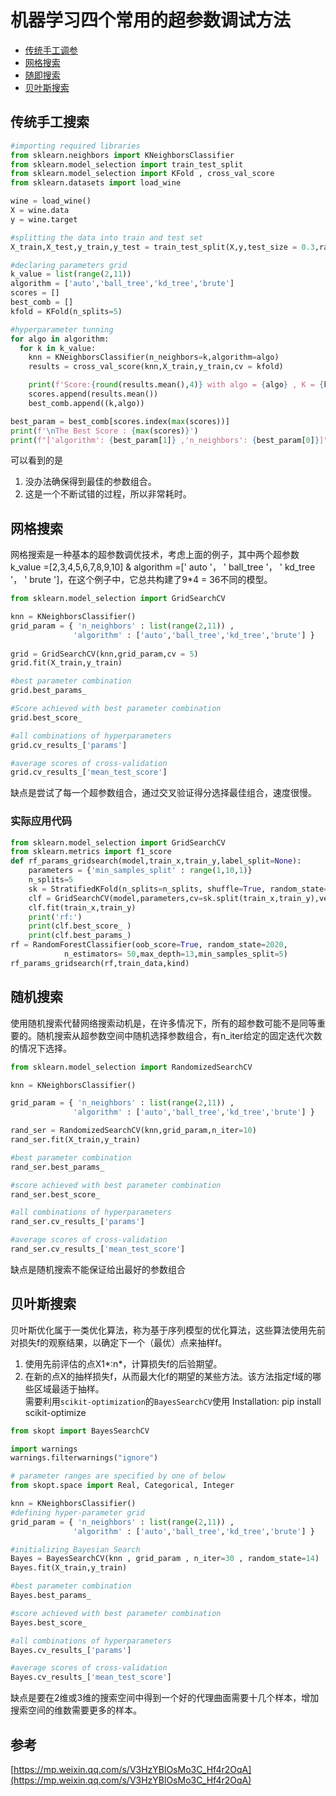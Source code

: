 # 机器学习四个常用的超参数调试方法

* [传统手工调参](#1)
* [网格搜索](#2)
* [随即搜索](#3)
* [贝叶斯搜索](#4)

## <span id='1'>传统手工搜索</span>
```python
#importing required libraries
from sklearn.neighbors import KNeighborsClassifier
from sklearn.model_selection import train_test_split
from sklearn.model_selection import KFold , cross_val_score
from sklearn.datasets import load_wine

wine = load_wine()
X = wine.data
y = wine.target

#splitting the data into train and test set
X_train,X_test,y_train,y_test = train_test_split(X,y,test_size = 0.3,random_state = 14)

#declaring parameters grid
k_value = list(range(2,11))
algorithm = ['auto','ball_tree','kd_tree','brute']
scores = []
best_comb = []
kfold = KFold(n_splits=5)

#hyperparameter tunning
for algo in algorithm:
  for k in k_value:
    knn = KNeighborsClassifier(n_neighbors=k,algorithm=algo)
    results = cross_val_score(knn,X_train,y_train,cv = kfold)

    print(f'Score:{round(results.mean(),4)} with algo = {algo} , K = {k}')
    scores.append(results.mean())
    best_comb.append((k,algo))

best_param = best_comb[scores.index(max(scores))]
print(f'\nThe Best Score : {max(scores)}')
print(f"['algorithm': {best_param[1]} ,'n_neighbors': {best_param[0]}]")
```
可以看到的是  
1. 没办法确保得到最佳的参数组合。  
2. 这是一个不断试错的过程，所以非常耗时。

## <span id='2'>网格搜索</span>
网格搜索是一种基本的超参数调优技术，考虑上面的例子，其中两个超参数k_value =[2,3,4,5,6,7,8,9,10] & algorithm =[' auto '， ' ball_tree '， ' kd_tree '， ' brute ']，在这个例子中，它总共构建了9*4 = 36不同的模型。
```python
from sklearn.model_selection import GridSearchCV

knn = KNeighborsClassifier()
grid_param = { 'n_neighbors' : list(range(2,11)) , 
              'algorithm' : ['auto','ball_tree','kd_tree','brute'] }
              
grid = GridSearchCV(knn,grid_param,cv = 5)
grid.fit(X_train,y_train)

#best parameter combination
grid.best_params_

#Score achieved with best parameter combination
grid.best_score_

#all combinations of hyperparameters
grid.cv_results_['params']

#average scores of cross-validation
grid.cv_results_['mean_test_score']
```
缺点是尝试了每一个超参数组合，通过交叉验证得分选择最佳组合，速度很慢。  

### 实际应用代码
```python
from sklearn.model_selection import GridSearchCV
from sklearn.metrics import f1_score
def rf_params_gridsearch(model,train_x,train_y,label_split=None):
    parameters = {'min_samples_split' : range(1,10,1)}
    n_splits=5
    sk = StratifiedKFold(n_splits=n_splits, shuffle=True, random_state=2020)
    clf = GridSearchCV(model,parameters,cv=sk.split(train_x,train_y),verbose=2,scoring='f1')
    clf.fit(train_x,train_y)
    print('rf:')
    print(clf.best_score_ )
    print(clf.best_params_)
rf = RandomForestClassifier(oob_score=True, random_state=2020,
            n_estimators= 50,max_depth=13,min_samples_split=5)
rf_params_gridsearch(rf,train_data,kind)
```

## <span id='3'>随机搜索</span>
使用随机搜索代替网络搜索动机是，在许多情况下，所有的超参数可能不是同等重要的。随机搜索从超参数空间中随机选择参数组合，有n_iter给定的固定迭代次数的情况下选择。
```python
from sklearn.model_selection import RandomizedSearchCV

knn = KNeighborsClassifier()

grid_param = { 'n_neighbors' : list(range(2,11)) , 
              'algorithm' : ['auto','ball_tree','kd_tree','brute'] }

rand_ser = RandomizedSearchCV(knn,grid_param,n_iter=10)
rand_ser.fit(X_train,y_train)

#best parameter combination
rand_ser.best_params_

#score achieved with best parameter combination
rand_ser.best_score_

#all combinations of hyperparameters
rand_ser.cv_results_['params']

#average scores of cross-validation
rand_ser.cv_results_['mean_test_score']
```
缺点是随机搜索不能保证给出最好的参数组合

## <span id='4'>贝叶斯搜索</span>
贝叶斯优化属于一类优化算法，称为基于序列模型的优化算法，这些算法使用先前对损失f的观察结果，以确定下一个（最优）点来抽样f。  
1. 使用先前评估的点X1*:n*，计算损失f的后验期望。  
2. 在新的点X的抽样损失f，从而最大化f的期望的某些方法。该方法指定f域的哪些区域最适于抽样。  
需要利用`scikit-optimization`的`BayesSearchCV`使用
    Installation: pip install scikit-optimize
```python
from skopt import BayesSearchCV

import warnings
warnings.filterwarnings("ignore")

# parameter ranges are specified by one of below
from skopt.space import Real, Categorical, Integer

knn = KNeighborsClassifier()
#defining hyper-parameter grid
grid_param = { 'n_neighbors' : list(range(2,11)) , 
              'algorithm' : ['auto','ball_tree','kd_tree','brute'] }

#initializing Bayesian Search
Bayes = BayesSearchCV(knn , grid_param , n_iter=30 , random_state=14)
Bayes.fit(X_train,y_train)

#best parameter combination
Bayes.best_params_

#score achieved with best parameter combination
Bayes.best_score_

#all combinations of hyperparameters
Bayes.cv_results_['params']

#average scores of cross-validation
Bayes.cv_results_['mean_test_score']
```
缺点是要在2维或3维的搜索空间中得到一个好的代理曲面需要十几个样本，增加搜索空间的维数需要更多的样本。  

## 参考
[https://mp.weixin.qq.com/s/V3HzYBlOsMo3C_Hf4r2OqA](https://mp.weixin.qq.com/s/V3HzYBlOsMo3C_Hf4r2OqA)
